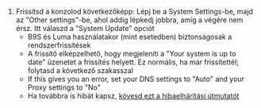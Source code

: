 1. Frissítsd a konzolod következőképp: Lépj be a System Settings-be, majd az "Other settings"-be, ahol addig lépkedj jobbra, amíg a végére nem érsz. Itt válaszd a "System Update" opciót
   - B9S és Luma használatakor (mint esetedben) biztonságosak a rendszerfrissítések
   - A frissítő elképzelhető, hogy megjeleníti a "Your system is up to date" üzenetet a frissítés helyett. Ez normális, ha már frissítettél; folytasd a következő szakasszal
   - If this gives you an error, set your DNS settings to "Auto" and your Proxy settings to "No"
   - Ha továbbra is hibát kapsz, [kövesd ezt a hibaelhárítási útmutatót](troubleshooting#finalizing-setup)
